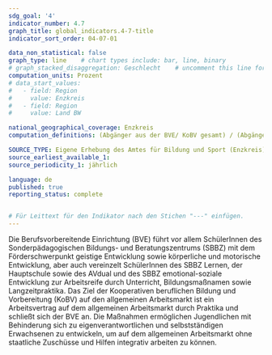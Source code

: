 ```yaml
---
sdg_goal: '4'
indicator_number: 4.7
graph_title: global_indicators.4-7-title 
indicator_sort_order: 04-07-01

data_non_statistical: false
graph_type: line    # chart types include: bar, line, binary
# graph_stacked_disaggregation: Geschlecht    # uncomment this line for stacked bars. eplace "Geschlecht" with the field of aggregation.
computation_units: Prozent
# data_start_values:
#   - field: Region
#     value: Enzkreis
#   - field: Region
#     value: Land BW

national_geographical_coverage: Enzkreis
computation_definitions: (Abgänger aus der BVE/ KoBV gesamt) / (Abgänger in den ersten Arbeitsmarkt) * 100

SOURCE_TYPE: Eigene Erhebung des Amtes für Bildung und Sport (Enzkreis)
source_earliest_available_1:
source_periodicity_1: jährlich

language: de   
published: true
reporting_status: complete


# Für Leittext für den Indikator nach den Stichen "---" einfügen.
---
```


Die Berufsvorbereitende Einrichtung (BVE) führt vor allem SchülerInnen des Sonderpädagogischen Bildungs- und Beratungszentrums (SBBZ) mit dem Förderschwerpunkt geistige Entwicklung sowie körperliche und motorische Entwicklung, aber auch vereinzelt SchülerInnen des SBBZ Lernen, der Hauptschule sowie des AVdual und des SBBZ emotional-soziale Entwicklung zur Arbeitsreife durch Unterricht, Bildungsmaßnamen sowie Langzeitpraktika.
Das Ziel der Kooperativen beruflichen Bildung und Vorbereitung (KoBV) auf den allgemeinen Arbeitsmarkt ist ein Arbeitsvertrag auf dem allgemeinen Arbeitsmarkt durch Praktika und schließt sich der BVE an.
Die Maßnahmen ermöglichen Jugendlichen mit Behinderung sich zu eigenverantwortlichen und selbstständigen Erwachsenen zu entwickeln, um auf dem allgemeinen Arbeitsmarkt ohne staatliche Zuschüsse und Hilfen integrativ arbeiten zu können.